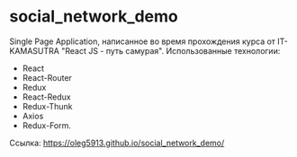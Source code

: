 # social_network_demo

Single Page Application, написанное во время прохождения курса от IT-KAMASUTRA "React JS - путь самурая". Использованные технологии: 
- React 
- React-Router 
- Redux
- React-Redux
- Redux-Thunk 
- Axios
- Redux-Form. 

Ссылка: https://oleg5913.github.io/social_network_demo/
